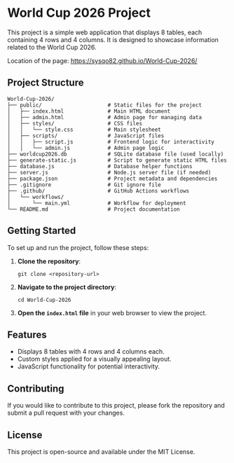 # World Cup 2026 Project

This project is a simple web application that displays 8 tables, each containing 4 rows and 4 columns. It is designed to showcase information related to the World Cup 2026.

Location of the page: https://sysqo82.github.io/World-Cup-2026/

## Project Structure

```
World-Cup-2026/
├── public/                     # Static files for the project
│   ├── index.html              # Main HTML document
│   ├── admin.html              # Admin page for managing data
│   ├── styles/                 # CSS files
│   │   └── style.css           # Main stylesheet
│   ├── scripts/                # JavaScript files
│   │   ├── script.js           # Frontend logic for interactivity
│   │   └── admin.js            # Admin page logic
├── worldcup2026.db             # SQLite database file (used locally)
├── generate-static.js          # Script to generate static HTML files
├── database.js                 # Database helper functions
├── server.js                   # Node.js server file (if needed)
├── package.json                # Project metadata and dependencies
├── .gitignore                  # Git ignore file
├── .github/                    # GitHub Actions workflows
│   └── workflows/
│       └── main.yml            # Workflow for deployment
└── README.md                   # Project documentation
```

## Getting Started

To set up and run the project, follow these steps:

1. **Clone the repository**:
   ```
   git clone <repository-url>
   ```

2. **Navigate to the project directory**:
   ```
   cd World-Cup-2026
   ```

3. **Open the `index.html` file** in your web browser to view the project.

## Features

- Displays 8 tables with 4 rows and 4 columns each.
- Custom styles applied for a visually appealing layout.
- JavaScript functionality for potential interactivity.

## Contributing

If you would like to contribute to this project, please fork the repository and submit a pull request with your changes.

## License

This project is open-source and available under the MIT License.